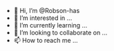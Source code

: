 - 👋 Hi, I’m @Robson-has
- 👀 I’m interested in ...
- 🌱 I’m currently learning ...
- 💞️ I’m looking to collaborate on ...
- 📫 How to reach me ...

<!---
Robson-has/Robson-has is a ✨ special ✨ repository because its `README.md` (this file) appears on your GitHub profile.
You can click the Preview link to take a look at your changes.
--->
